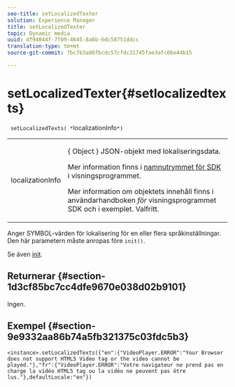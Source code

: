 ```yaml
---
seo-title: setLocalizedTexter
solution: Experience Manager
title: setLocalizedTexter
topic: Dynamic media
uuid: df94044f-7f09-4645-8a6b-6dc58751ddcc
translation-type: tm+mt
source-git-commit: 7bc7b3a86fbcdc57cfdc31745fae3afc06e44b15

---
```



# setLocalizedTexter{#setlocalizedtexts}

` setLocalizedTexts( *`localizationInfo`*)`

<table id="table_896DFF34A68A403DB93A6D597461A573"> 
 <tbody> 
  <tr> 
   <td colname="col1"> <p> <span class="codeph"> <span class="varname"> localizationInfo </span></span> </p> </td> 
   <td colname="col2"> <p> { <span class="codeph"> Object </span>} JSON-objekt med lokaliseringsdata. </p> <p>Mer information finns i <a href="../../../c-html5-s7-aem-asset-viewers/c-html5-video-reference/r-html5-video-viewer-20-namespace.md#concept-679bfabb3e3e4c12a285c4e9c4144153" format="dita" scope="local"> namnutrymmet för SDK </a> i visningsprogrammet. </p> <p>Mer information om objektets innehåll finns i användarhandboken <i>för</i> visningsprogrammet SDK och i exemplet. Valfritt. </p> </td> 
  </tr> 
 </tbody> 
</table>

Anger SYMBOL-värden för lokalisering för en eller flera språkinställningar. Den här parametern måste anropas före `init()`.

Se även [init](../../../c-html5-s7-aem-asset-viewers/c-html5-video-reference/c-html5-video-viewer-20-javascriptapiref/r-html5-video-viewer-20-javascriptapiref-init.md#reference-3b570ba8b35045d6b30fb178c21a66c6).

## Returnerar {#section-1d3cf85bc7cc4dfe9670e038d02b9101}

Ingen.

## Exempel {#section-9e9332aa86b74a5fb321375c03fdc5b3}

```
<instance>.setLocalizedTexts({"en":{"VideoPlayer.ERROR":"Your Browser does not support HTML5 Video tag or the video cannot be played."},"fr":{"VideoPlayer.ERROR":"Votre navigateur ne prend pas en charge la vidéo HTML5 tag ou la vidéo ne peuvent pas être lus."},defaultLocale:"en"})
```

